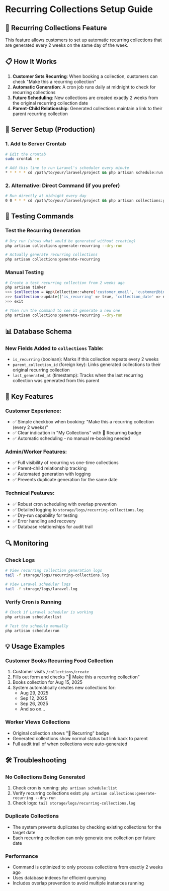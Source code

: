 # Recurring Collections Setup Guide

## 🔄 Recurring Collections Feature

This feature allows customers to set up automatic recurring collections that are generated every 2 weeks on the same day of the week.

## 📋 How It Works

1. **Customer Sets Recurring**: When booking a collection, customers can check "Make this a recurring collection"
2. **Automatic Generation**: A cron job runs daily at midnight to check for recurring collections
3. **Future Scheduling**: New collections are created exactly 2 weeks from the original recurring collection date
4. **Parent-Child Relationship**: Generated collections maintain a link to their parent recurring collection

## 🚀 Server Setup (Production)

### 1. Add to Server Crontab
```bash
# Edit the crontab
sudo crontab -e

# Add this line to run Laravel's scheduler every minute
* * * * * cd /path/to/your/laravel/project && php artisan schedule:run >> /dev/null 2>&1
```

### 2. Alternative: Direct Command (if you prefer)
```bash
# Run directly at midnight every day
0 0 * * * cd /path/to/your/laravel/project && php artisan collections:generate-recurring >> /var/log/recurring-collections.log 2>&1
```

## 🧪 Testing Commands

### Test the Recurring Generation
```bash
# Dry run (shows what would be generated without creating)
php artisan collections:generate-recurring --dry-run

# Actually generate recurring collections
php artisan collections:generate-recurring
```

### Manual Testing
```bash
# Create a test recurring collection from 2 weeks ago
php artisan tinker
>>> $collection = App\Collection::where('customer_email', 'customer@binday.com')->first()
>>> $collection->update(['is_recurring' => true, 'collection_date' => now()->subWeeks(2)])
>>> exit

# Then run the command to see it generate a new one
php artisan collections:generate-recurring --dry-run
```

## 📊 Database Schema

### New Fields Added to `collections` Table:
- `is_recurring` (boolean): Marks if this collection repeats every 2 weeks
- `parent_collection_id` (foreign key): Links generated collections to their original recurring collection
- `last_generated_at` (timestamp): Tracks when the last recurring collection was generated from this parent

## 🎯 Key Features

### Customer Experience:
- ✅ Simple checkbox when booking: "Make this a recurring collection (every 2 weeks)"
- ✅ Clear indication in "My Collections" with 🔄 Recurring badge
- ✅ Automatic scheduling - no manual re-booking needed

### Admin/Worker Features:
- ✅ Full visibility of recurring vs one-time collections
- ✅ Parent-child relationship tracking
- ✅ Automated generation with logging
- ✅ Prevents duplicate generation for the same date

### Technical Features:
- ✅ Robust cron scheduling with overlap prevention
- ✅ Detailed logging to `storage/logs/recurring-collections.log`
- ✅ Dry-run capability for testing
- ✅ Error handling and recovery
- ✅ Database relationships for audit trail

## 🔍 Monitoring

### Check Logs
```bash
# View recurring collection generation logs
tail -f storage/logs/recurring-collections.log

# View Laravel scheduler logs
tail -f storage/logs/laravel.log
```

### Verify Cron is Running
```bash
# Check if Laravel scheduler is working
php artisan schedule:list

# Test the schedule manually
php artisan schedule:run
```

## 💡 Usage Examples

### Customer Books Recurring Food Collection
1. Customer visits `/collections/create`
2. Fills out form and checks "🔄 Make this a recurring collection"
3. Books collection for Aug 15, 2025
4. System automatically creates new collections for:
   - Aug 29, 2025
   - Sep 12, 2025
   - Sep 26, 2025
   - And so on...

### Worker Views Collections
- Original collection shows "🔄 Recurring" badge
- Generated collections show normal status but link back to parent
- Full audit trail of when collections were auto-generated

## 🛠️ Troubleshooting

### No Collections Being Generated
1. Check cron is running: `php artisan schedule:list`
2. Verify recurring collections exist: `php artisan collections:generate-recurring --dry-run`
3. Check logs: `tail storage/logs/recurring-collections.log`

### Duplicate Collections
- The system prevents duplicates by checking existing collections for the target date
- Each recurring collection can only generate one collection per future date

### Performance
- Command is optimized to only process collections from exactly 2 weeks ago
- Uses database indexes for efficient querying
- Includes overlap prevention to avoid multiple instances running
